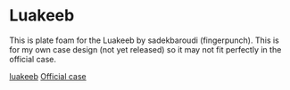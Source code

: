 # Luakeeb
This is plate foam for the Luakeeb by sadekbaroudi (fingerpunch). This is for my own case design (not yet released) so it may not fit perfectly in the official case.

[luakeeb](https://fingerpunch.xyz/product/luakeeb)
[Official case](https://github.com/sadekbaroudi/fingerpunch/tree/master/keyboards/luakeeb/cases)
